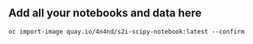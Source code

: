 ## Add all your notebooks and data here
`oc import-image quay.io/4n4nd/s2i-scipy-notebook:latest --confirm`
